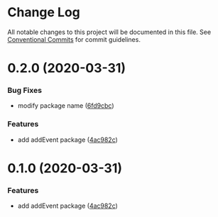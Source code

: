 # Change Log

All notable changes to this project will be documented in this file.
See [Conventional Commits](https://conventionalcommits.org) for commit guidelines.

# 0.2.0 (2020-03-31)


### Bug Fixes

* modify package name ([6fd9cbc](https://github.com/echoLC/utils-monorepo/commit/6fd9cbcd6af441b7c1618d88e6e2a8965842de2e))


### Features

* add addEvent package ([4ac982c](https://github.com/echoLC/utils-monorepo/commit/4ac982c879cf97889e7a4656438d14ab6d9fa55a))





# 0.1.0 (2020-03-31)


### Features

* add addEvent package ([4ac982c](https://github.com/echoLC/utils-monorepo/commit/4ac982c879cf97889e7a4656438d14ab6d9fa55a))
